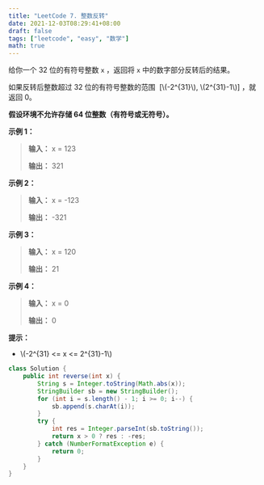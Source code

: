 ```yaml
---
title: "LeetCode 7. 整数反转"
date: 2021-12-03T08:29:41+08:00
draft: false
tags: ["leetcode", "easy", "数学"]
math: true
---
```


给你一个 32 位的有符号整数 `x` ，返回将 `x` 中的数字部分反转后的结果。

如果反转后整数超过 32 位的有符号整数的范围  [\\(-2^{31}\\), \\(2^{31}-1\\)] ，就返回 0。

<!--more-->

**假设环境不允许存储 64 位整数（有符号或无符号）。**

**示例 1：**

> **输入：** x = 123
>
> **输出：** 321

**示例 2：**

> **输入：** x = -123
>
> **输出：** -321

**示例 3：**

> **输入：** x = 120
>
> **输出：** 21

**示例 4：**

> **输入：** x = 0
>
> **输出：** 0

**提示：**

- \\(-2^{31} <= x <= 2^{31}-1\\)

```java
class Solution {
    public int reverse(int x) {
        String s = Integer.toString(Math.abs(x));
        StringBuilder sb = new StringBuilder();
        for (int i = s.length() - 1; i >= 0; i--) {
            sb.append(s.charAt(i));
        }
        try {
            int res = Integer.parseInt(sb.toString());
            return x > 0 ? res : -res;
        } catch (NumberFormatException e) {
            return 0;
        }
    }
}
```
